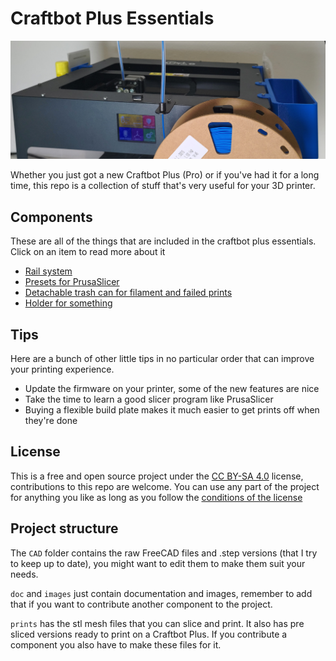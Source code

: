 # Craftbot Plus Essentials

![fancy image](images/header.jpg)

Whether you just got a new Craftbot Plus (Pro) or if you've had it for a long time, this repo is a collection of stuff that's very useful for your 3D printer. 


## Components

These are all of the things that are included in the craftbot plus essentials. Click on an item to read more about it

- [Rail system](doc/rails.md)
- [Presets for PrusaSlicer](doc/presets.md)
- [Detachable trash can for filament and failed prints](doc/trash-can.md)
- [Holder for something](doc/bag-holder.md)


## Tips

Here are a bunch of other little tips in no particular order that can improve your printing experience.
- Update the firmware on your printer, some of the new features are nice
- Take the time to learn a good slicer program like PrusaSlicer
- Buying a flexible build plate makes it much easier to get prints off when they're done


## License

This is a free and open source project under the [CC BY-SA 4.0](https://creativecommons.org/licenses/by-sa/4.0/) license, contributions to this repo are welcome. You can use any part of the project for anything you like as long as you follow the [conditions of the license](https://choosealicense.com/licenses/cc-by-sa-4.0/)


## Project structure

The `CAD` folder contains the raw FreeCAD files and .step versions (that I try to keep up to date), you might want to edit them to make them suit your needs.

`doc` and `images` just contain documentation and images, remember to add that if you want to contribute another component to the project.

`prints` has the stl mesh files that you can slice and print. It also has pre sliced versions ready to print on a Craftbot Plus. If you contribute a component you also have to make these files for it.



